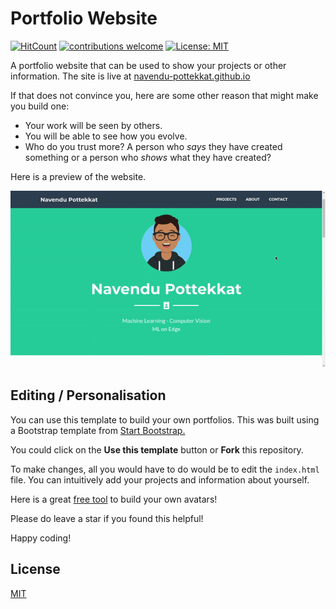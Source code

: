 # Portfolio Website 
[![HitCount](http://hits.dwyl.com/navendu-pottekkat/navendu-pottekkatgithubio.svg)](http://hits.dwyl.com/navendu-pottekkat/navendu-pottekkatgithubio)
[![contributions welcome](https://img.shields.io/badge/contributions-welcome-brightgreen.svg?style=flat)](https://github.com/navendu-pottekkat/navendu-pottekkat.github.io/issues)
[![License: MIT](https://img.shields.io/badge/License-MIT-yellow.svg)](https://opensource.org/licenses/MIT)

A portfolio website that can be used to show your projects or other information. The site is live at [navendu-pottekkat.github.io](https://navendu-pottekkat.github.io/)

If that does not convince you, here are some other reason that might make you build one:

* Your work will be seen by others.
* You will be able to see how you evolve.
* Who do you trust more? A person who *says* they have created something or a person who *shows* what they have created?

Here is a preview of the website.

![Preview](preview.gif)

## Editing / Personalisation

You can use this template to build your own portfolios. This was built using a Bootstrap template from [Start Bootstrap.](https://startbootstrap.com/)

You could click on the **Use this template** button or **Fork** this repository.

To make changes, all you would have to do would be to edit the `index.html` file. You can intuitively add your projects and information about yourself.

Here is a great [free tool](https://getavataaars.com/) to build your own avatars! 

Please do leave a star if you found this helpful!

Happy coding!

## License
[MIT](https://choosealicense.com/licenses/mit/)
